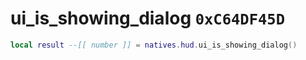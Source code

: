 # ui_is_showing_dialog `0xC64DF45D`

```lua
local result --[[ number ]] = natives.hud.ui_is_showing_dialog()
```